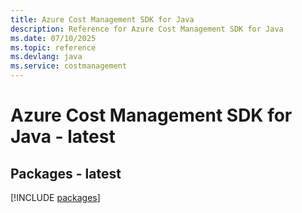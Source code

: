 ```yaml
---
title: Azure Cost Management SDK for Java
description: Reference for Azure Cost Management SDK for Java
ms.date: 07/10/2025
ms.topic: reference
ms.devlang: java
ms.service: costmanagement
---
```

# Azure Cost Management SDK for Java - latest
## Packages - latest
[!INCLUDE [packages](cost-management-index.md)]